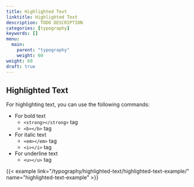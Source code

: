 ```yaml
---
title: Highlighted Text
linktitle: Highlighted Text
description: TODO DESCRIPTION
categories: [typography]
keywords: []
menu:
  main:
    parent: "typography"
    weight: 60
weight: 60
draft: true
---
```


## Highlighted Text

For highlighting text, you can use the following commands:

* For bold text
  * `<strong></strong>` tag
  * `<b></b>` tag
* For italic text
  * `<em></em>` tag
  * `<i></i>` tag
* For underline text
  * `<u></u>` tag

{{< example link="/typography/highlighted-text/highlighted-text-example/" name="highlighted-text-example" >}}
